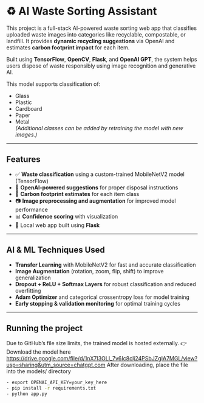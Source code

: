 # ♻️ AI Waste Sorting Assistant

This project is a full-stack AI-powered waste sorting web app that classifies uploaded waste images into categories like recyclable, compostable, or landfill. It provides **dynamic recycling suggestions** via OpenAI and estimates **carbon footprint impact** for each item.

Built using **TensorFlow**, **OpenCV**, **Flask**, and **OpenAI GPT**, the system helps users dispose of waste responsibly using image recognition and generative AI.

This model supports classification of:
- Glass
- Plastic
- Cardboard
- Paper
- Metal  
_(Additional classes can be added by retraining the model with new images.)_

---

## Features

- ✅ **Waste classification** using a custom-trained MobileNetV2 model (TensorFlow)
- 🧠 **OpenAI-powered suggestions** for proper disposal instructions
- 🌱 **Carbon footprint estimates** for each item class
- 📷 **Image preprocessing and augmentation** for improved model performance
- 📊 **Confidence scoring** with visualization
- 🧪 Local web app built using **Flask**

---

## AI & ML Techniques Used

- **Transfer Learning** with MobileNetV2 for fast and accurate classification
- **Image Augmentation** (rotation, zoom, flip, shift) to improve generalization
- **Dropout + ReLU + Softmax Layers** for robust classification and reduced overfitting
- **Adam Optimizer** and categorical crossentropy loss for model training
- **Early stopping & validation monitoring** for optimal training cycles

---

## Running the project
Due to GitHub’s file size limits, the trained model is hosted externally.
👉 Download the model here https://drive.google.com/file/d/1nX7I3OLI_7v6Ic8clj24PSbJZgIA7MGL/view?usp=sharing&utm_source=chatgpt.com
After downloading, place the file into the models/ directory
```bash
- export OPENAI_API_KEY=your_key_here
- pip install -r requirements.txt
- python app.py
```


